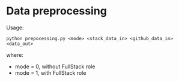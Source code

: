 # Data preprocessing

Usage:
```
python prepocessing.py <mode> <stack_data_in> <github_data_in> <data_out>
```
where:
- mode = 0, without FullStack role
- mode = 1, with FullStack role
